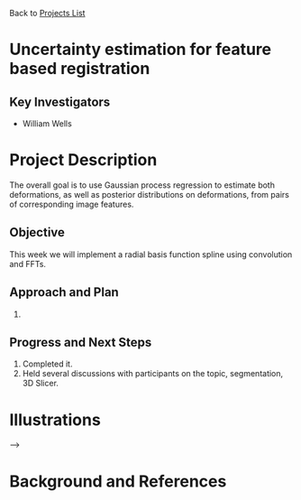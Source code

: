 Back to [Projects List](../../README.md#ProjectsList)

# Uncertainty estimation for feature based registration

## Key Investigators

- William Wells

# Project Description

The overall goal is to use Gaussian process regression to estimate both deformations,
as well as posterior distributions on deformations, from pairs of corresponding image
features.  

<!-- Add a short paragraph describing the project. -->

## Objective

<!-- Describe here WHAT you would like to achieve (what you will have as end result). -->

This week we will implement a radial basis function spline using convolution and FFTs.

## Approach and Plan

<!-- Describe here HOW you would like to achieve the objectives stated above. -->

1. 
## Progress and Next Steps

<!-- Update this section as you make progress, describing of what you have ACTUALLY DONE. If there are specific steps that you could not complete then you can describe them here, too. -->

1. Completed it.
1. Held several discussions with participants on the topic, segmentation, 3D Slicer.
# Illustrations


-->

# Background and References

<!-- If you developed any software, include link to the source code repository. If possible, also add links to sample data, and to any relevant publications. -->
